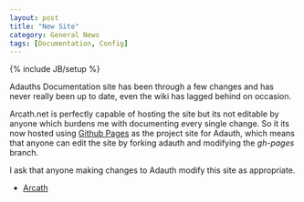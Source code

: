 ```yaml
---
layout: post
title: "New Site"
category: General News
tags: [Documentation, Config]
---
```

{% include JB/setup %}

Adauths Documentation site has been through a few changes and has never really been up to date, even the wiki has lagged behind on occasion.

Arcath.net is perfectly capable of hosting the site but its not editable by anyone which burdens me with documenting every single change. So it its now hosted using [Github Pages](http://pages.github.com) as the project site for Adauth, which means that anyone can edit the site by forking adauth and modifying the _gh-pages_ branch.

I ask that anyone making changes to Adauth modify this site as appropriate.

- [Arcath](https://www.github.com/Arcath)